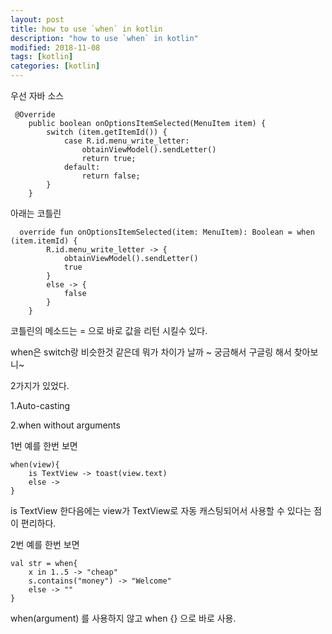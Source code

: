 ```yaml
---
layout: post
title: how to use `when` in kotlin
description: "how to use `when` in kotlin"
modified: 2018-11-08
tags: [kotlin]
categories: [kotlin]
---
```


우선 자바 소스

```
 @Override
    public boolean onOptionsItemSelected(MenuItem item) {
        switch (item.getItemId()) {
            case R.id.menu_write_letter:
                obtainViewModel().sendLetter()
                return true;
            default: 
                return false;
        }
    }
```

아래는 코틀린 

```
  override fun onOptionsItemSelected(item: MenuItem): Boolean = when (item.itemId) {
        R.id.menu_write_letter -> {
            obtainViewModel().sendLetter()
            true
        }
        else -> {
            false
        }
    }
```

코틀린의 메소드는 = 으로 바로 값을 리턴 시킬수 있다.

when은 switch랑 비슷한것 같은데 뭐가 차이가 날까 ~ 궁금해서 구글링 해서 찾아보니~

2가지가 있었다. 

1.Auto-casting

2.when without arguments

1번 예를 한번 보면 

```
when(view){
    is TextView -> toast(view.text)
    else -> 
}
```

is TextView 한다음에는 view가 TextView로 자동 캐스팅되어서 사용할 수 있다는 점이 편리하다.

2번 예를 한번 보면 

```
val str = when{
    x in 1..5 -> "cheap"
    s.contains("money") -> "Welcome"
    else -> ""
}
```

when(argument) 를 사용하지 않고 when {} 으로 바로 사용.
